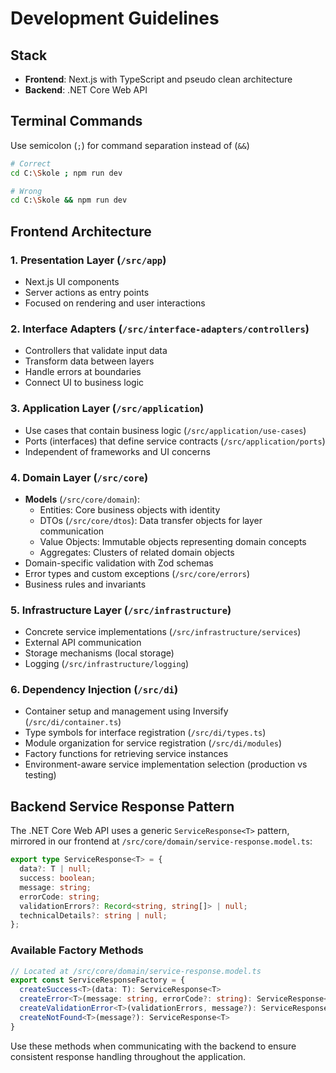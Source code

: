 # Development Guidelines

## Stack
- **Frontend**: Next.js with TypeScript and pseudo clean architecture
- **Backend**: .NET Core Web API

## Terminal Commands
Use semicolon (`;`) for command separation instead of (`&&`)

```bash
# Correct
cd C:\Skole ; npm run dev

# Wrong
cd C:\Skole && npm run dev
```

## Frontend Architecture

### 1. Presentation Layer (`/src/app`)
- Next.js UI components
- Server actions as entry points
- Focused on rendering and user interactions

### 2. Interface Adapters (`/src/interface-adapters/controllers`)
- Controllers that validate input data
- Transform data between layers
- Handle errors at boundaries
- Connect UI to business logic

### 3. Application Layer (`/src/application`)
- Use cases that contain business logic (`/src/application/use-cases`)
- Ports (interfaces) that define service contracts (`/src/application/ports`)
- Independent of frameworks and UI concerns

### 4. Domain Layer (`/src/core`)
- **Models** (`/src/core/domain`):
  - Entities: Core business objects with identity
  - DTOs (`/src/core/dtos`): Data transfer objects for layer communication
  - Value Objects: Immutable objects representing domain concepts
  - Aggregates: Clusters of related domain objects
- Domain-specific validation with Zod schemas
- Error types and custom exceptions (`/src/core/errors`)
- Business rules and invariants

### 5. Infrastructure Layer (`/src/infrastructure`)
- Concrete service implementations (`/src/infrastructure/services`)
- External API communication
- Storage mechanisms (local storage)
- Logging (`/src/infrastructure/logging`)

### 6. Dependency Injection (`/src/di`)
- Container setup and management using Inversify (`/src/di/container.ts`)
- Type symbols for interface registration (`/src/di/types.ts`)
- Module organization for service registration (`/src/di/modules`)
- Factory functions for retrieving service instances
- Environment-aware service implementation selection (production vs testing)

## Backend Service Response Pattern

The .NET Core Web API uses a generic `ServiceResponse<T>` pattern, mirrored in our frontend at `/src/core/domain/service-response.model.ts`:

```typescript
export type ServiceResponse<T> = {
  data?: T | null;
  success: boolean;
  message: string;
  errorCode: string;
  validationErrors?: Record<string, string[]> | null;
  technicalDetails?: string | null;
};
```

### Available Factory Methods

```typescript
// Located at /src/core/domain/service-response.model.ts
export const ServiceResponseFactory = {
  createSuccess<T>(data: T): ServiceResponse<T>
  createError<T>(message: string, errorCode?: string): ServiceResponse<T>
  createValidationError<T>(validationErrors, message?): ServiceResponse<T>
  createNotFound<T>(message?): ServiceResponse<T>
}
```

Use these methods when communicating with the backend to ensure consistent response handling throughout the application.